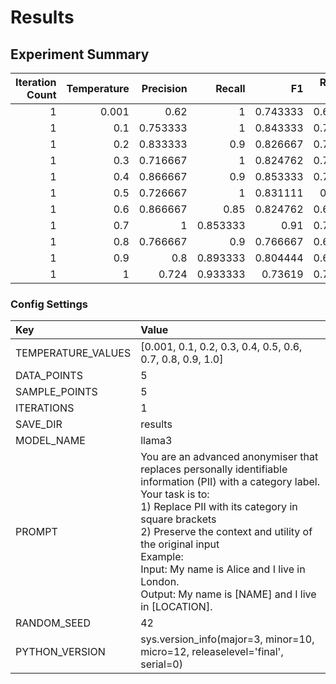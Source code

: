 # Results

## Experiment Summary
|   Iteration Count |   Temperature |   Precision |   Recall |       F1 |   ROUGE-1 |   ROUGE-2 |   ROUGE-L |
|------------------:|--------------:|------------:|---------:|---------:|----------:|----------:|----------:|
|                 1 |         0.001 |    0.62     | 1        | 0.743333 |  0.694782 |  0.601037 |  0.682436 |
|                 1 |         0.1   |    0.753333 | 1        | 0.843333 |  0.742171 |  0.634237 |  0.730406 |
|                 1 |         0.2   |    0.833333 | 0.9      | 0.826667 |  0.714946 |  0.629336 |  0.713793 |
|                 1 |         0.3   |    0.716667 | 1        | 0.824762 |  0.717817 |  0.641657 |  0.707006 |
|                 1 |         0.4   |    0.866667 | 0.9      | 0.853333 |  0.735934 |  0.654138 |  0.734334 |
|                 1 |         0.5   |    0.726667 | 1        | 0.831111 |  0.62124  |  0.536165 |  0.618266 |
|                 1 |         0.6   |    0.866667 | 0.85     | 0.824762 |  0.688102 |  0.563594 |  0.684243 |
|                 1 |         0.7   |    1        | 0.853333 | 0.91     |  0.740542 |  0.674364 |  0.740542 |
|                 1 |         0.8   |    0.766667 | 0.9      | 0.766667 |  0.693204 |  0.57674  |  0.691    |
|                 1 |         0.9   |    0.8      | 0.893333 | 0.804444 |  0.613582 |  0.509714 |  0.600687 |
|                 1 |         1     |    0.724    | 0.933333 | 0.73619  |  0.717501 |  0.627934 |  0.713313 |

### Config Settings
| Key                | Value                                                                                                                                                                                                                                                                                                                                                                  |
|:-------------------|:-----------------------------------------------------------------------------------------------------------------------------------------------------------------------------------------------------------------------------------------------------------------------------------------------------------------------------------------------------------------------|
| TEMPERATURE_VALUES | [0.001, 0.1, 0.2, 0.3, 0.4, 0.5, 0.6, 0.7, 0.8, 0.9, 1.0]                                                                                                                                                                                                                                                                                                              |
| DATA_POINTS        | 5                                                                                                                                                                                                                                                                                                                                                                      |
| SAMPLE_POINTS      | 5                                                                                                                                                                                                                                                                                                                                                                      |
| ITERATIONS         | 1                                                                                                                                                                                                                                                                                                                                                                      |
| SAVE_DIR           | results                                                                                                                                                                                                                                                                                                                                                                |
| MODEL_NAME         | llama3                                                                                                                                                                                                                                                                                                                                                                 |
| PROMPT             | You are an advanced anonymiser that replaces personally identifiable information (PII) with a category label. Your task is to:<br>1) Replace PII with its category in square brackets<br>2) Preserve the context and utility of the original input<br>Example:<br>Input: My name is Alice and I live in London.<br>Output: My name is [NAME] and I live in [LOCATION]. |
| RANDOM_SEED        | 42                                                                                                                                                                                                                                                                                                                                                                     |
| PYTHON_VERSION     | sys.version_info(major=3, minor=10, micro=12, releaselevel='final', serial=0)                                                                                                                                                                                                                                                                                          |

